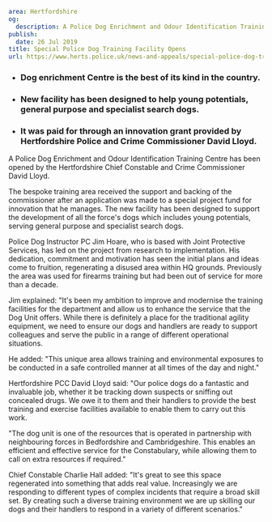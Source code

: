 ```yaml
area: Hertfordshire
og:
  description: A Police Dog Enrichment and Odour Identification Training Centre has been opened by the Hertfordshire Chief Constable and Crime Commissioner David Lloyd.
publish:
  date: 26 Jul 2019
title: Special Police Dog Training Facility Opens
url: https://www.herts.police.uk/news-and-appeals/special-police-dog-training-facility-opens-0555
```

* ### Dog enrichment Centre is the best of its kind in the country.

 * ### New facility has been designed to help young potentials, general purpose and specialist search dogs.

 * ### It was paid for through an innovation grant provided by Hertfordshire Police and Crime Commissioner David Lloyd.

A Police Dog Enrichment and Odour Identification Training Centre has been opened by the Hertfordshire Chief Constable and Crime Commissioner David Lloyd.

The bespoke training area received the support and backing of the commissioner after an application was made to a special project fund for innovation that he manages. The new facility has been designed to support the development of all the force's dogs which includes young potentials, serving general purpose and specialist search dogs.

Police Dog Instructor PC Jim Hoare, who is based with Joint Protective Services, has led on the project from research to implementation. His dedication, commitment and motivation has seen the initial plans and ideas come to fruition, regenerating a disused area within HQ grounds. Previously the area was used for firearms training but had been out of service for more than a decade.

Jim explained: "It's been my ambition to improve and modernise the training facilities for the department and allow us to enhance the service that the Dog Unit offers. While there is definitely a place for the traditional agility equipment, we need to ensure our dogs and handlers are ready to support colleagues and serve the public in a range of different operational situations.

He added: "This unique area allows training and environmental exposures to be conducted in a safe controlled manner at all times of the day and night."

Hertfordshire PCC David Lloyd said: "Our police dogs do a fantastic and invaluable job, whether it be tracking down suspects or sniffing out concealed drugs. We owe it to them and their handlers to provide the best training and exercise facilities available to enable them to carry out this work.

"The dog unit is one of the resources that is operated in partnership with neighbouring forces in Bedfordshire and Cambridgeshire. This enables an efficient and effective service for the Constabulary, while allowing them to call on extra resources if required."

Chief Constable Charlie Hall added: "It's great to see this space regenerated into something that adds real value. Increasingly we are responding to different types of complex incidents that require a broad skill set. By creating such a diverse training environment we are up skilling our dogs and their handlers to respond in a variety of different scenarios."

